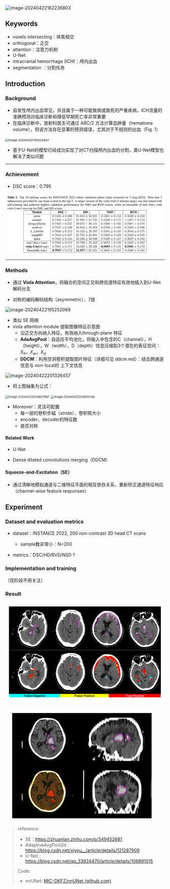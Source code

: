 ![image-20240422162236803](C:\Users\FNH\AppData\Roaming\Typora\typora-user-images\image-20240422162236803.png)

## Keywords

* voxels intersecting：体素相交
* orthogonal：正交
* attention：注意力机制
* U-Net
*  intracranial hemorrhage (ICH)：颅内出血
* segmentation ：分割任务

## Introduction

### Background

* 自发性颅内出血常见，并且属于一种可能致病或致死的严重疾病，ICH流量的准确预测对临床诊断和降低早期死亡率非常重要
* 在临床诊断中，放射科医生可通过 ABC/2 方法计算血肿量（hematoma volume），但该方法存在显著的预测错误，尤其对于不规则的出血（Fig. 1）

<img src="C:\Users\FNH\AppData\Roaming\Typora\typora-user-images\image-20240422193324847.png" alt="image-20240422193324847" style="zoom:67%;" />

* 基于U-Net的模型已经成功实现了对CT扫描颅内出血的分割，类U-Net模型也解决了类似问题

****

### Achievement

* DSC score：0.795

![image-20240423101208967](./assets/image-20240423101208967.png)

****

### Methods

* 通过 **Viola Attention**，将融合的空间正交和跨信道特征有效地插入到U-Net 解码分支

* 对称的编码解码结构（asymmetric），7层


![image-20240422195252069](C:\Users\FNH\AppData\Roaming\Typora\typora-user-images\image-20240422195252069.png)

* 类似 SE 网络
* viola attention module 提取图像特征示意图
  * 沿正交方向纳入特征，有效纳入through-plane 特征
  * **AdaAvgPool**：自适应平均池化，将输入中包含的C（channel），H（height），W（width），D（depth）信息压缩到3个潜在的表征空间：$X_h$，$X_w$，$X_d$​
  * **DDCM**：利用空洞卷积提取图片特征（详细可见 ddcm.md）：结合跨通道信息与 non-local的 上下文信息

![image-20240422201326457](C:\Users\FNH\AppData\Roaming\Typora\typora-user-images\image-20240422201326457.png)

* 将上图抽象为公式：

<img src="C:\Users\FNH\AppData\Roaming\Typora\typora-user-images\image-20240422204827687.png" alt="image-20240422204827687" style="zoom:67%;" />

<img src="C:\Users\FNH\AppData\Roaming\Typora\typora-user-images\image-20240422204850146.png" alt="image-20240422204850146" style="zoom:67%;" />

* Moreover：灵活可配置
  * 每一层的卷积步幅（stride）、卷积核大小
  * encoder、decoder的特征数
  * 是否对称


#### Related Work

* U-Net

* Dense dilated convolutions merging（DDCM）

#### Squeeze-and-Excitation（SE）

* 通过清晰地模拟通道与二维特征平面的相互依存关系，重新矫正通道特征响应（channel-wise feature responses）

## Experiment

### Dataset and evaluation metrics

* dataset：INSTANCE 2022, 200 non-contrast 3D head CT scans 
  * sample数非常小：N=200

* metrics：DSC/HD/RVD/NSD ?

### Implementation and training

（现阶段不用关注）

### Result

![image-20240423102859576](./assets/image-20240423102859576.png)

<img src="./assets/image-20240423102910409.png" alt="image-20240423102910409" style="zoom:80%;" />






  > reference:
  >
  > *  SE：https://zhuanlan.zhihu.com/p/349452681
  > *  AdaptiveAvgPool2d :  https://blog.csdn.net/xiyou__/article/details/121287909
  > *  U-Net : https://blog.csdn.net/qq_33924470/article/details/106891015

>Code:
>
>* nnUNet: [MIC-DKFZ/nnUNet (github.com)](https://github.com/MIC-DKFZ/nnUNet/tree/master)
>
>